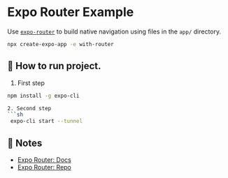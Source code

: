 # Expo Router Example

Use [`expo-router`](https://expo.github.io/router) to build native navigation using files in the `app/` directory.

```sh
npx create-expo-app -e with-router
```
## 🚀 How to run project.

1. First step
```sh
npm install -g expo-cli

2. Second step
```sh
 expo-cli start --tunnel
 ```

## 📝 Notes

- [Expo Router: Docs](https://expo.github.io/router)
- [Expo Router: Repo](https://github.com/expo/router)
